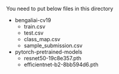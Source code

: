 You need to put below files in this directory

- bengaliai-cv19
  - train.csv
  - test.csv
  - class_map.csv
  - sample_submission.csv
- pytorch-pretrained-models
  - resnet50-19c8e357.pth
  - efficientnet-b2-8bb594d6.pth
